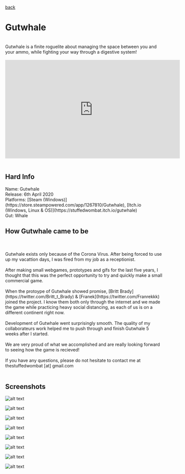 [back](index) <br>

<h1>Gutwhale</h1>
<br>
Gutwhale is a finite roguelite about managing the space between you and your ammo, while fighting your way through a digestive system!<br>
<br>

<iframe width="560" height="315" src="https://www.youtube.com/embed/YjufZWGwUo8" frameborder="0" allow="accelerometer; autoplay; encrypted-media; gyroscope; picture-in-picture" allowfullscreen></iframe>
<br>
<br>

<h2>Hard Info</h2>
Name: Gutwhale<br>
Release: 6th April 2020<br>
Platforms: [Steam (Windows)](https://store.steampowered.com/app/1267810/Gutwhale), [Itch.io (Windows, Linux & OS)](https://stuffedwombat.itch.io/gutwhale)<br>
Gut: Whale<br>

<h2>How Gutwhale came to be</h2>
<br><br>
Gutwhale exists only because of the Corona Virus. After being forced to use up my vacattion days, I was fired from my job as a receptionist. 
<br><br>
After making small webgames, prototypes and gifs for the last five years, I thought that this was the perfect opportunity to try and quickly make a small commercial game.
<br><br>
When the protoype of Gutwhale showed promise, [Britt Brady](https://twitter.com/Britt_t_Brady) & [Franek](https://twitter.com/Franrekkk) joined the project. I know them both only through the internet and we made the game while practicing heavy social distancing, as each of us is on a different continent right now.
<br><br>
Development of Gutwhale went surprisingly smooth. The quality of my collaborateurs work helped me to push through and finish Gutwhale 5 weeks after I started.
<br><br>
We are very proud of what we accomplished and are really looking forward to seeing how the game is recieved!
<br><br>
If you have any questions, please do not hesitate to contact me at <br>
  thestuffedwombat [at] gmail.com
  <br><br>

<h2>Screenshots</h2>
  
![alt text](https://i.imgur.com/fDSbNGW.png "Lobby_Hat_Selection")

![alt text](https://i.imgur.com/T2ABBD5.png "Nightmare_Level")

![alt text](https://i.imgur.com/WZbL4mr.png "Sky")

![alt text](https://i.imgur.com/TO1xJ4l.png "The_Van")

![alt text](https://i.imgur.com/YbHuNio.png "The_Whale")

![alt text](https://i.imgur.com/fGZNQPO.png "The_Worm")

![alt text](https://i.imgur.com/ptAfahs.png "The_Star")

![alt text](https://i.imgur.com/T1EeZoR.png "The_Star")

